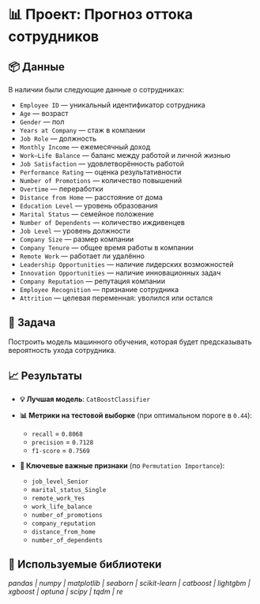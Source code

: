 # 📊 Проект: Прогноз оттока сотрудников

## 📦 Данные

В наличии были следующие данные о сотрудниках:

- `Employee ID` — уникальный идентификатор сотрудника  
- `Age` — возраст  
- `Gender` — пол  
- `Years at Company` — стаж в компании  
- `Job Role` — должность  
- `Monthly Income` — ежемесячный доход  
- `Work–Life Balance` — баланс между работой и личной жизнью  
- `Job Satisfaction` — удовлетворённость работой  
- `Performance Rating` — оценка результативности  
- `Number of Promotions` — количество повышений  
- `Overtime` — переработки  
- `Distance from Home` — расстояние от дома  
- `Education Level` — уровень образования  
- `Marital Status` — семейное положение  
- `Number of Dependents` — количество иждивенцев  
- `Job Level` — уровень должности  
- `Company Size` — размер компании  
- `Company Tenure` — общее время работы в компании  
- `Remote Work` — работает ли удалённо  
- `Leadership Opportunities` — наличие лидерских возможностей  
- `Innovation Opportunities` — наличие инновационных задач  
- `Company Reputation` — репутация компании  
- `Employee Recognition` — признание сотрудника  
- `Attrition` — целевая переменная: уволился или остался

## 🎯 Задача

Построить модель машинного обучения, которая будет предсказывать вероятность ухода сотрудника.

## 📈 Результаты

- **💡 Лучшая модель**: `CatBoostClassifier`

- **📊 Метрики на тестовой выборке** (при оптимальном пороге в `0.44`):
  - `recall` = `0.8068`  
  - `precision` = `0.7128`  
  - `f1-score` = `0.7569`

- **🔑 Ключевые важные признаки** (по `Permutation Importance`):
  - `job_level_Senior`  
  - `marital_status_Single`  
  - `remote_work_Yes`  
  - `work_life_balance`  
  - `number_of_promotions`  
  - `company_reputation`  
  - `distance_from_home`  
  - `number_of_dependents`

## 🧰 Используемые библиотеки

*pandas | numpy | matplotlib | seaborn | scikit-learn | catboost | lightgbm | xgboost | optuna | scipy | tqdm | re*
